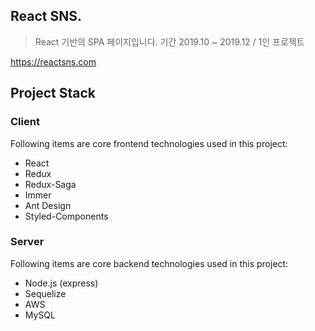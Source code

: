 ## React SNS.
> React 기반의 SPA 페이지입니다.
기간 2019.10 ~ 2019.12  /  1인 프로젝트  

https://reactsns.com

## Project Stack

### Client

Following items are core frontend technologies used in this project:

- React
- Redux
- Redux-Saga
- Immer
- Ant Design
- Styled-Components

### Server

Following items are core backend technologies used in this project:

- Node.js (express)
- Sequelize
- AWS
- MySQL
